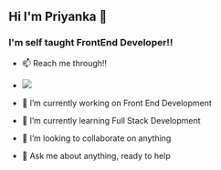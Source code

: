 ## Hi I'm Priyanka 👋

### I'm self taught FrontEnd Developer!!
- 📫 Reach me through!! 
- <img src="https://img.shields.io/badge/Gmail-D14836?style=for-the-badge&logo=gmail&logoColor=white" />
  
- 🔭 I’m currently working on Front End Development
- 🌱 I’m currently learning Full Stack Development
- 👯 I’m looking to collaborate on anything
- 💬 Ask me about anything, ready to help
 
